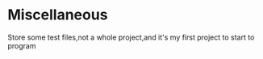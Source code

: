 # Miscellaneous
Store some test files,not a whole project,and it's my first project to start to program
